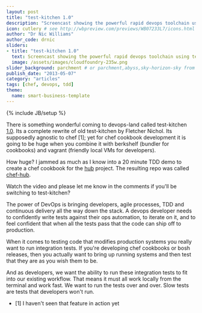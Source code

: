 ```yaml
---
layout: post
title: "test-kitchen 1.0"
description: "Screencast showing the powerful rapid devops toolchain using test-kitchen 1.0, berkshelf and vagrant" # Used in /articles.html listing
icon: cutlery # see http://wbpreview.com/previews/WB07233L7/icons.html
author: "Dr Nic Williams"
author_code: drnic
sliders:
- title: "test-kitchen 1.0"
  text: Screencast showing the powerful rapid devops toolchain using test-kitchen 1.0, berkshelf and vagrant
  image: /assets/images/cloudfoundry-235w.png
slider_background: parchment # or parchment,abyss,sky-horizon-sky from /assets/sliders
publish_date: "2013-05-07"
category: "articles"
tags: [chef, devops, tdd]
theme:
  name: smart-business-template
---
```

{% include JB/setup %}

There is something wonderful coming to devops-land called test-kitchen [1.0](https://github.com/opscode/test-kitchen/tree/1.0#test-kitchen). Its a complete rewrite of old test-kitchen by Fletcher Nichol. Its supposedly agnostic to chef [1]; yet for chef cookbook development it is going to be huge when you combine it with berkshelf (bundler for cookbooks) and vagrant (friendly local VMs for developers).

How huge? I jammed as much as I know into a 20 minute TDD demo to create a chef cookbook for the [hub](https://github.com/defunkt/hub) project. The resulting repo was called [chef-hub](https://github.com/drnic/chef-hub).

Watch the video and please let me know in the comments if you'll be switching to test-kitchen?



The power of DevOps is bringing developers, agile processes, TDD and continuous delivery all the way down the stack. A devops developer needs to confidently write tests against their ops automation, to iterate on it, and to feel confident that when all the tests pass that the code can ship off to production.

When it comes to testing code that modifies production systems you really want to run integration tests. If you're developing chef cookbooks or bosh releases, then you actually want to bring up running systems and then test that they are as you wish them to be.

And as developers, we want the ability to run these integration tests to fit into our existing workflow. That means it must all work locally from the terminal and work fast. We want to run the tests over and over. Slow tests are tests that developers won't run.


* [1] I haven't seen that feature in action yet
